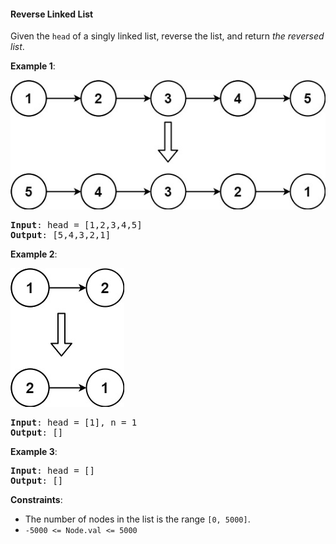 #### Reverse Linked List
Given the  `head`  of a singly linked list, reverse the list, and return  _the reversed list_.

**Example 1**:

![](example_1.jpg)
<pre><b>Input</b>: head = [1,2,3,4,5]
<b>Output</b>: [5,4,3,2,1]
</pre>

**Example 2**:

![](example_2.jpg)
<pre><b>Input</b>: head = [1], n = 1
<b>Output</b>: []
</pre>

**Example 3**:
<pre><b>Input</b>: head = []
<b>Output</b>: []
</pre>

**Constraints**:
* The number of nodes in the list is the range  `[0, 5000]`.
* `-5000 <= Node.val <= 5000`

